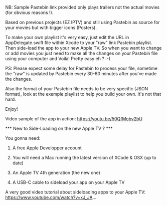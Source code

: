 NB: Sample Pastebin link provided only plays trailers not the actual movies (for obvious reasons !).

Based on previous projects (EZ IPTV) and still using Pastebin as source for your movies but with bigger icons (Posters).

To make your own playlist it's very easy, just edit the URL in AppDelegate.swift file within Xcode to your "raw" link Pastebin playlist. Then side-load the app to your new Apple TV. So when you want to change or add movies you just need to make all the changes on your Pastebin file using your computer and Voilà! Pretty easy eh ? :-)

PS: Please expect some delay for Pastebin to process your file, sometime the "raw" is updated by Pastebin every 30-60 minutes after you've made the changes.

Also the format of your Pastebin file needs to be very specific (JSON format), look at the exemple playlist to help you build your own. It's not that hard.

Enjoy!

Video sample of the app in action: https://youtu.be/50QfMobv2bU

*** New to Side-Loading on the new Apple TV ? ***

You gonna need:

1) A free Apple Developper account

2) You will need a Mac running the latest version of XCode & OSX (up to date)

3) An Apple TV 4th generation (the new one)

4) A USB-C cable to sideload your app on your Apple TV


A very good video tutorial about sideloading apps to your Apple TV: https://www.youtube.com/watch?v=xJ_JA...
